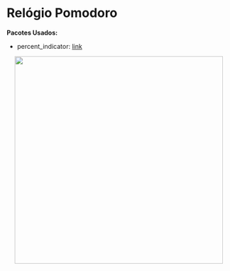 # Relógio Pomodoro

**Pacotes Usados:**

- percent_indicator: [link](https://pub.dev/packages/google_fonts)


<p align="center">
   <img width ="469" height"300" src="lib/pomodoro.mp4">
</p>

